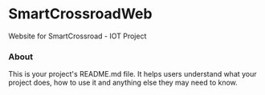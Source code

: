 SmartCrossroadWeb
=================

Website for SmartCrossroad - IOT Project

### About

This is your project's README.md file. It helps users understand what your
project does, how to use it and anything else they may need to know.
